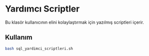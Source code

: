 # Yardımcı Scriptler

Bu klasör kullanıcının elini kolaylaştırmak için yazılmış scriptleri içerir.

## Kullanım

```bash
bash sql_yardimci_scriptleri.sh
```